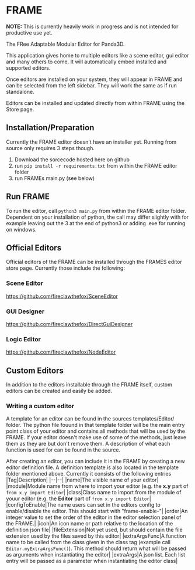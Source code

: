 # FRAME

**NOTE:** This is currently heavily work in progress and is not intended for productive use yet.

The FRee Adaptable Modular Editor for Panda3D.

This application gives home to multiple editors like a scene editor, gui editor and many others to come. It will automatically embed installed and supported editors.

Once editors are installed on your system, they will appear in FRAME and can be selected from the left sidebar. They will work the same as if run standalone.

Editors can be installed and updated directly from within FRAME using the Store page.

## Installation/Preparation
Currently the FRAME editor doesn't have an installer yet. Running from source only requires 3 steps though.

1. Download the sorcecode hosted here on github
2. run `pip install -r requirements.txt` from within the FRAME editor folder
3. run FRAMEs main.py (see below)

## Run FRAME
To run the editor, call `python3 main.py` from within the FRAME editor folder. Dependent on your installation of python, the call may differ slightly with for example leaving out the 3 at the end of python3 or adding .exe for running on windows.

## Official Editors
Official editors of the FRAME can be installed through the FRAMES editor store page. Currently those include the following:

### Scene Editor
https://github.com/fireclawthefox/SceneEditor

### GUI Designer
https://github.com/fireclawthefox/DirectGuiDesigner

### Logic Editor
https://github.com/fireclawthefox/NodeEditor

## Custom Editors
In addition to the editors installable through the FRAME itself, custom editors can be created and easily be added.

### Writing a custom editor
A template for an editor can be found in the sources templates/Editor/ folder.
The python file fouund in that template folder will be the main entry point class of your editor and contains all methods that will be used by the FRAME. If your editor doesn't make use of some of the methods, just leave them as they are but don't remove them. A description of what each function is used for can be found in the source.

After creating an editor, you can include it in the FRAME by creating a new editor definition file. A definition template is also located in the template folder mentioned above. Currently it consists of the following entries
|Tag|Description|
|--|--|
|name|The visible name of your editor|
|module|Module name from where to import your editor (e.g. the **x.y** part of `from x.y import Editor`|
|class|Class name to import from the module of youur editor (e.g. the **Editor** part of `from x.y import Editor`|
|configToEnable|The name users can set in the editors config to enable/disable the editor. This should start with "frame-enable-"|
|order|An integer value to set the order of the editor in the editor selection panel of the FRAME.|
|icon|An icon name or path relative to the location of the definition json file|
|fileExtension|Not yet used, but should contain the file extension used by the files saved by this editor|
|extraArgsFunc|A function name to be called from the class given in the class tag (example call `Editor.myExtraArgsFunc()`). This method should return what will be passed as arguments when instantiating the editor|
|extraArgs|A json list. Each list entry will be passed as a parameter when instantiating the editor class|

